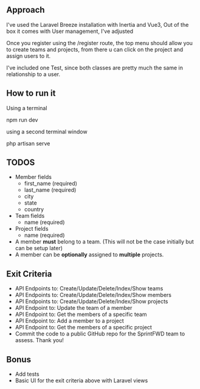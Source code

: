 ## Approach

I've used the Laravel Breeze installation with Inertia and Vue3, 
Out of the box it comes with User management, I've adjusted 

Once you register using the /register route, the top menu should allow you to create teams and projects, from there u can click on the project and assign users to it.

I've included one Test, since both classes are pretty much the same in relationship to a user.

## How to run it

Using a terminal

npm run dev

using a second terminal window

php artisan serve

## TODOS
- Member fields
    - first_name (required)
    - last_name (required)
    - city
    - state
    - country
- Team fields
    - name (required)
- Project fields
    - name (required)
- A member **must** belong to a team. (This will not be  the case initially but can be setup later)
- A member can be **optionally** assigned to **multiple** projects.

## Exit Criteria

- API Endpoints to: Create/Update/Delete/Index/Show teams
- API Endpoints to: Create/Update/Delete/Index/Show members
- API Endpoints to: Create/Update/Delete/Index/Show projects
- API Endpoint to: Update the team of a member
- API Endpoint to: Get the members of a specific team
- API Endpoint to: Add a member to a project
- API Endpoint to: Get the members of a specific project
- Commit the code to a public GitHub repo for the SprintFWD team to assess. Thank you!

## Bonus

- Add tests
- Basic UI for the exit criteria above with Laravel views
